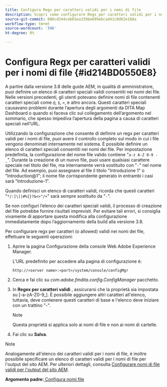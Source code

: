 ```yaml
---
title: Configura Regx per caratteri validi per i nomi di file
description: Scopri come configurare Regx per caratteri validi per i nomi di file
source-git-commit: 880cd344ceb65ea339be699ebcad41c0d62e168a
workflow-type: tm+mt
source-wordcount: '396'
ht-degree: 0%

---
```


# Configura Regx per caratteri validi per i nomi di file {#id214BD0550E8}

A partire dalla versione 3.8 delle guide AEM, in qualità di amministratore, puoi definire un elenco di caratteri speciali validi consentiti nei nomi dei file. Nelle versioni precedenti, gli utenti potevano definire nomi di file contenenti caratteri speciali come `@`, `$`, `>`, e altro ancora. Questi caratteri speciali causavano problemi durante l’apertura degli argomenti da DITA Map Dashboard o quando si faceva clic sul collegamento dell’argomento nel sommario, che spesso impediva l’apertura della pagina a causa di caratteri speciali nell’URL.

Utilizzando la configurazione che consente di definire un regx per caratteri validi per i nomi di file, puoi avere il controllo completo sul modo in cui i file vengono denominati internamente nel sistema. È possibile definire un elenco di caratteri speciali consentiti nei nomi dei file. Per impostazione predefinita, la configurazione del nome file valido contiene &quot;`a-z A-Z 0-9 - _`&quot;. Durante la creazione di un nuovo file, puoi usare qualsiasi carattere speciale nel titolo del file, ma internamente verrà sostituito con &quot;`-`&quot; nel nome del file. Ad esempio, puoi assegnare al file il titolo &quot;Introduzione 1&quot; o &quot;Introduction@1&quot;; il nome file corrispondente generato in entrambi i casi sarà &quot;Introduzione-1&quot;.

Quando definisci un elenco di caratteri validi, ricorda che questi caratteri &quot;`*/:[\]|#%{}?&<>"/+`&quot; sarà sempre sostituito da &quot;`-`&quot;.

Se non configuri l’elenco dei caratteri speciali validi, il processo di creazione del file potrebbe fornire risultati imprevisti. Per evitare tali errori, si consiglia vivamente di apportare questa modifica alla configurazione immediatamente dopo l’aggiornamento della build alla versione 3.8.

Per configurare regx per caratteri \(o allowed\) validi nei nomi dei file, effettuare le seguenti operazioni:

1. Aprire la pagina Configurazione della console Web Adobe Experience Manager.

   L&#39;URL predefinito per accedere alla pagina di configurazione è:

   ```http
   http://<server name>:<port>/system/console/configMgr
   ```

1. Cerca e fai clic su *com.adobe.fmdita.config.ConfigManager* pacchetto.

1. In **Regex per caratteri validi** , assicurarsi che la proprietà sia impostata su \[-a-zA-Z0-9\_\]. È possibile aggiungere altri caratteri all&#39;elenco, tuttavia, deve contenere questi caratteri di base e l&#39;elenco deve iniziare con un trattino &quot;-&quot;.

   >[!NOTE]
   >
   > Questa proprietà si applica solo ai nomi di file e non ai nomi di cartelle.

1. Fai clic su **Salva**.


>[!NOTE]
>
> Analogamente all&#39;elenco dei caratteri validi per i nomi di file, è inoltre possibile specificare un elenco di caratteri validi per i nomi di file per l&#39;output del sito AEM. Per ulteriori dettagli, consulta [Configurare nomi di file validi per l&#39;output del sito AEM](conf-file-names-valid-regx-aem-site-output.md#).

**Argomento padre:**[ Configura nomi file](conf-file-names.md)
